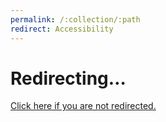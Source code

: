 ```yaml
---
permalink: /:collection/:path
redirect: Accessibility
---
```

<!DOCTYPE html>
<html lang="en-US">
  <meta charset="utf-8">
  <title>Redirecting&hellip;</title>
  <link rel="canonical" href="./{{page.redirect}}/">
  <script>location="./{{page.redirect}}/"</script>
  <meta http-equiv="refresh" content="15; url=./{{page.redirect}}/">
  <meta name="robots" content="noindex">
  <h1>Redirecting&hellip;</h1>
  <a href="./{{page.redirect}}/">Click here if you are not redirected.</a>
</html>
